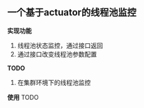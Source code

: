 ## **一个基于actuator的线程池监控**
**实现功能**

 1. 线程池状态监控，通过接口返回
 2. 通过接口改变线程池参数配置
 
 **TODO**
 
 1. 在集群环境下的线程池监控

**使用**
TODO
